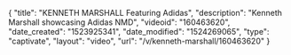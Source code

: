 {
    "title": "KENNETH MARSHALL Featuring Adidas",
    "description": "Kenneth Marshall showcasing Adidas NMD",
    "videoid": "160463620",
    "date_created": "1523925341",
    "date_modified": "1524269065",
    "type": "captivate",
    "layout": "video",
    "url": "\/v\/kenneth-marshall\/160463620"
}
